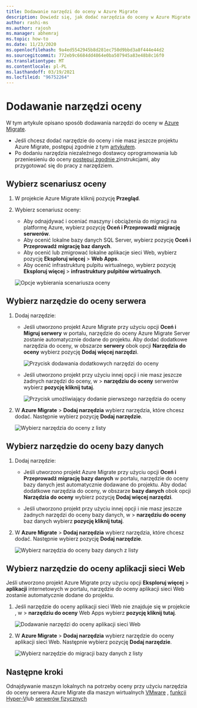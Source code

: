```yaml
---
title: Dodawanie narzędzi do oceny w Azure Migrate
description: Dowiedz się, jak dodać narzędzia do oceny w Azure Migrate.
author: rashi-ms
ms.author: rajosh
ms.manager: abhemraj
ms.topic: how-to
ms.date: 11/23/2020
ms.openlocfilehash: 9a4ed5542945b8d281ec750d9bbd3a8f444e44d2
ms.sourcegitcommit: 772eb9c6684dd4864e0ba507945a83e48b8c16f0
ms.translationtype: MT
ms.contentlocale: pl-PL
ms.lasthandoff: 03/19/2021
ms.locfileid: "96752264"
---
```

# <a name="add-assessment-tools"></a>Dodawanie narzędzi oceny

W tym artykule opisano sposób dodawania narzędzi do oceny w [Azure Migrate](./migrate-services-overview.md). 

- Jeśli chcesz dodać narzędzie do oceny i nie masz jeszcze projektu Azure Migrate, postępuj zgodnie z tym [artykułem](create-manage-projects.md).
- Po dodaniu narzędzia niezależnego dostawcy oprogramowania lub przeniesieniu do oceny [postępuj zgodnie z](prepare-isv-movere.md)instrukcjami, aby przygotować się do pracy z narzędziem.

## <a name="select-an-assessment-scenario"></a>Wybierz scenariusz oceny

1. W projekcie Azure Migrate kliknij pozycję **Przegląd**.
2. Wybierz scenariusz oceny:

    - Aby odnajdywać i oceniać maszyny i obciążenia do migracji na platformę Azure, wybierz pozycję **Oceń i Przeprowadź migrację serwerów**.
    - Aby ocenić lokalne bazy danych SQL Server, wybierz pozycję **Oceń i Przeprowadź migrację baz danych**.
    - Aby ocenić lub zmigrować lokalne aplikacje sieci Web, wybierz pozycję **Eksploruj więcej**  >  **Web Apps**.
    - Aby ocenić infrastrukturę pulpitu wirtualnego, wybierz pozycję **Eksploruj więcej**  >  **infrastruktury pulpitów wirtualnych**.

    ![Opcje wybierania scenariusza oceny](./media/how-to-assess/assess-scenario.png)

## <a name="select-a-server-assessment-tool"></a>Wybierz narzędzie do oceny serwera 


1. Dodaj narzędzie:

    - Jeśli utworzono projekt Azure Migrate przy użyciu opcji **Oceń i Migruj serwery** w portalu, narzędzie do oceny Azure Migrate Server zostanie automatycznie dodane do projektu. Aby dodać dodatkowe narzędzia do oceny, w obszarze **serwery** obok opcji **Narzędzia do oceny** wybierz pozycję **Dodaj więcej narzędzi**.
    
         ![Przycisk dodawania dodatkowych narzędzi do oceny](./media/how-to-assess/add-assessment-tool.png)

    - Jeśli utworzono projekt przy użyciu innej opcji i nie masz jeszcze żadnych narzędzi do oceny, w   >  **narzędziu do oceny** serwerów wybierz **pozycję kliknij tutaj**.

        ![Przycisk umożliwiający dodanie pierwszego narzędzia do oceny](./media/how-to-assess/no-assessment-tool.png)

2. W **Azure Migrate**  >  **Dodaj narzędzia** wybierz narzędzia, które chcesz dodać. Następnie wybierz pozycję **Dodaj narzędzie**.

    ![Wybierz narzędzia do oceny z listy](./media/how-to-assess/select-assessment-tool.png)



## <a name="select-a-database-assessment-tool"></a>Wybierz narzędzie do oceny bazy danych

1. Dodaj narzędzie:

    - Jeśli utworzono projekt Azure Migrate przy użyciu opcji **Oceń i Przeprowadź migrację bazy danych** w portalu, narzędzie do oceny bazy danych jest automatycznie dodawane do projektu. Aby dodać dodatkowe narzędzia do oceny, w obszarze **bazy danych** obok opcji **Narzędzia do oceny** wybierz pozycję **Dodaj więcej narzędzi**.

    - Jeśli utworzono projekt przy użyciu innej opcji i nie masz jeszcze żadnych narzędzi do oceny bazy danych, w   >  **narzędziu do oceny** baz danych wybierz **pozycję kliknij tutaj**.

2. W **Azure Migrate**  >  **Dodaj narzędzia** wybierz narzędzia, które chcesz dodać. Następnie wybierz pozycję **Dodaj narzędzie**.

    ![Wybierz narzędzia do oceny bazy danych z listy](./media/how-to-assess/select-database-assessment-tool.png)


## <a name="select-a-web-app-assessment-tool"></a>Wybierz narzędzie do oceny aplikacji sieci Web

Jeśli utworzono projekt Azure Migrate przy użyciu opcji **Eksploruj więcej**  >  **aplikacji** internetowych w portalu, narzędzie do oceny aplikacji sieci Web zostanie automatycznie dodane do projektu. 


1. Jeśli narzędzie do oceny aplikacji sieci Web nie znajduje się w projekcie , w  >  **narzędziu do oceny** Web Apps wybierz **pozycję kliknij tutaj**.
    
    ![Dodawanie narzędzi do oceny aplikacji sieci Web](./media/how-to-assess/no-web-app-assessment-tool.png)


2. W **Azure Migrate**  >  **Dodaj narzędzia** wybierz narzędzie do oceny aplikacji sieci Web. Następnie wybierz pozycję **Dodaj narzędzie**.

    ![Wybierz narzędzie do migracji bazy danych z listy](./media/how-to-assess/select-web-app-assessment-tool.png)

 


## <a name="next-steps"></a>Następne kroki

Odnajdywanie maszyn lokalnych na potrzeby oceny przy użyciu narzędzia do oceny serwera Azure Migrate dla maszyn wirtualnych [VMware](./tutorial-discover-vmware.md) , [funkcji Hyper-V](./tutorial-discover-hyper-v.md)lub [serwerów fizycznych](./tutorial-discover-physical.md)